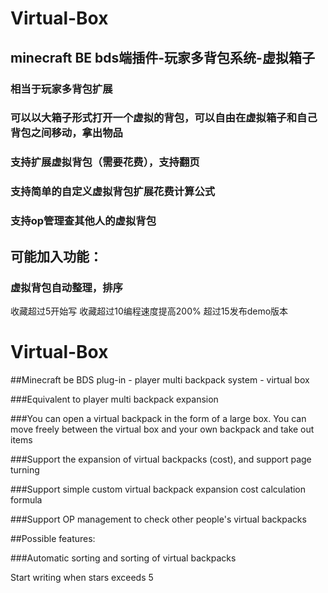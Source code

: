 # Virtual-Box
## minecraft BE bds端插件-玩家多背包系统-虚拟箱子
### 相当于玩家多背包扩展
### 可以以大箱子形式打开一个虚拟的背包，可以自由在虚拟箱子和自己背包之间移动，拿出物品
### 支持扩展虚拟背包（需要花费），支持翻页
### 支持简单的自定义虚拟背包扩展花费计算公式
### 支持op管理查其他人的虚拟背包
## 可能加入功能：
### 虚拟背包自动整理，排序
收藏超过5开始写
收藏超过10编程速度提高200%
超过15发布demo版本
# Virtual-Box

##Minecraft be BDS plug-in - player multi backpack system - virtual box

###Equivalent to player multi backpack expansion

###You can open a virtual backpack in the form of a large box. You can move freely between the virtual box and your own backpack and take out items

###Support the expansion of virtual backpacks (cost), and support page turning

###Support simple custom virtual backpack expansion cost calculation formula

###Support OP management to check other people's virtual backpacks

##Possible features:

###Automatic sorting and sorting of virtual backpacks

Start writing when stars exceeds 5
